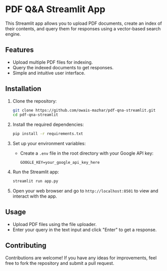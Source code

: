 # PDF Q&A Streamlit App

This Streamlit app allows you to upload PDF documents, create an index of their contents, and query them for responses using a vector-based search engine.

## Features

- Upload multiple PDF files for indexing.
- Query the indexed documents to get responses.
- Simple and intuitive user interface.

## Installation

1. Clone the repository:
   ```bash
   git clone https://github.com/owais-mazhar/pdf-qna-streamlit.git
   cd pdf-qna-streamlit
   ```

2. Install the required dependencies:
   ```bash
   pip install -r requirements.txt
   ```

3. Set up your environment variables:
   - Create a `.env` file in the root directory with your Google API key:
     ```
     GOOGLE_KEY=your_google_api_key_here
     ```

4. Run the Streamlit app:
   ```bash
   streamlit run app.py
   ```

5. Open your web browser and go to `http://localhost:8501` to view and interact with the app.

## Usage

- Upload PDF files using the file uploader.
- Enter your query in the text input and click "Enter" to get a response.

## Contributing

Contributions are welcome! If you have any ideas for improvements, feel free to fork the repository and submit a pull request.